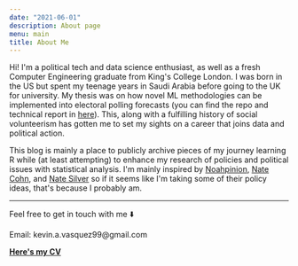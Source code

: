 ```yaml
---
date: "2021-06-01"
description: About page
menu: main
title: About Me
---
```


Hi! I'm a political tech and data science enthusiast, as well as a fresh Computer Engineering graduate from King's College London. I was born in the US but spent my teenage years in Saudi Arabia before going to the UK for university. My thesis was on how novel ML methodologies can be implemented into electoral polling forecasts (you can find the repo and technical report in [here](https://github.com/KVasq/st-metanet-pres-state-poll)). This, along with a fulfilling history of social volunteerism has gotten me to set my sights on a career that joins data and political action. 

This blog is mainly a place to publicly archive pieces of my journey learning R while (at least attempting) to enhance my research of policies and political issues with statistical analysis. I'm mainly inspired by [Noahpinion](https://noahpinion.substack.com), [Nate Cohn](https://twitter.com/Nate_Cohn), and [Nate Silver](https://twitter.com/NateSilver538) so if it seems like I'm taking some of their policy ideas, that's because I probably am.

***

Feel free to get in touch with me ⬇️

Email: kevin.a.vasquez99\@gmail.com

[**Here's my CV**](https://drive.google.com/file/d/1jneEFxNcGP-V8rdTg7X9UVltGDGZnscR/view?usp=sharing)